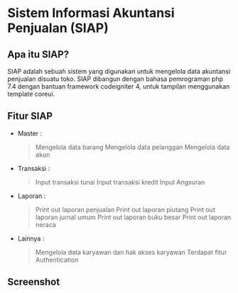 # Sistem Informasi Akuntansi Penjualan (SIAP)

## Apa itu SIAP?

SIAP adalah sebuah sistem yang digunakan untuk mengelola data akuntansi penjualan disuatu toko. SIAP dibangun dengan bahasa pemrograman php 7.4 dengan bantuan framework codeigniter 4, untuk tampilan menggunakan template coreui.

## Fitur SIAP
- Master :
  > Mengelola data barang
  > Mengelola data pelanggan
  > Mengelola data akun

- Transaksi :
  > Input transaksi tunai
  > Input transaksi kredit
  > Input Angsuran

- Laporan :
  > Print out laporan penjualan
  > Print out laporan piutang
  > Print out laporan jurnal umum
  > Print out laporan buku besar
  > Print out laporan neraca

- Lainnya :
  > Mengelola data karyawan dan hak akses karyawan
  > Terdapat fitur Authentication

## Screenshot
